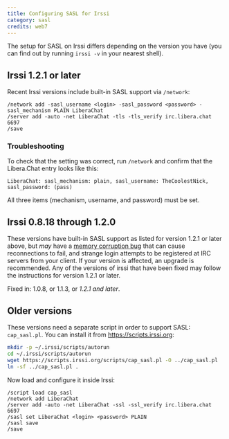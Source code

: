```yaml
---
title: Configuring SASL for Irssi
category: sasl
credits: web7
---
```


The setup for SASL on Irssi differs depending on the version you have (you can
find out by running `irssi -v` in your nearest shell).

## Irssi 1.2.1 or later

Recent Irssi versions include built-in SASL support via `/network`:

```irc
/network add -sasl_username <login> -sasl_password <password> -sasl_mechanism PLAIN LiberaChat
/server add -auto -net LiberaChat -tls -tls_verify irc.libera.chat 6697
/save
```

### Troubleshooting

To check that the setting was correct, run `/network` and confirm that the
Libera.Chat entry looks like this:

```irc
LiberaChat: sasl_mechanism: plain, sasl_username: TheCoolestNick, sasl_password: (pass)
```

All three items (mechanism, username, and password) must be set.

## Irssi 0.8.18 through 1.2.0

These versions have built-in SASL support as listed for version 1.2.1 or later
above, but _may_ have a [memory corruption bug][CVE-2019-13045] that can cause
reconnections to fail, and strange login attempts to be registered at IRC
servers from your client.  If your version is affected, an upgrade is
recommended.  Any of the versions of irssi that have been fixed may follow the
instructions for version 1.2.1 or later.

Fixed in: 1.0.8, or 1.1.3, or _1.2.1 and later_.

[CVE-2019-13045]: https://irssi.org/security/irssi_sa_2019_06.txt

## Older versions

These versions need a separate script in order to support SASL: `cap_sasl.pl`.
You can install it from <https://scripts.irssi.org>:

```sh
mkdir -p ~/.irssi/scripts/autorun
cd ~/.irssi/scripts/autorun
wget https://scripts.irssi.org/scripts/cap_sasl.pl -O ../cap_sasl.pl
ln -sf ../cap_sasl.pl .
```

Now load and configure it inside Irssi:

```irc
/script load cap_sasl
/network add LiberaChat
/server add -auto -net LiberaChat -ssl -ssl_verify irc.libera.chat 6697
/sasl set LiberaChat <login> <password> PLAIN
/sasl save
/save
```
